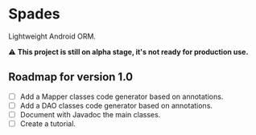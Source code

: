 # Spades

Lightweight Android ORM.

:warning: **This project is still on alpha stage, it's not ready for production use.**

## Roadmap for version 1.0

- [ ] Add a Mapper classes code generator based on annotations.
- [ ] Add a DAO classes code generator based on annotations.
- [ ] Document with Javadoc the main classes.
- [ ] Create a tutorial.
